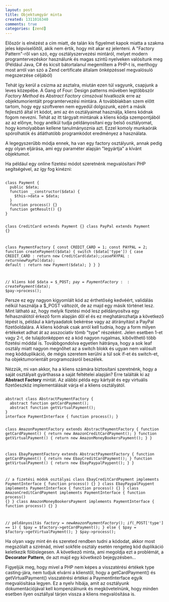 ```yaml
---
layout: post
title: Objektumgyár minta
created: 1311016340
comments: true
categories: [zend]
---
```

Először is elnézést a cím miatt, de talán kis figyelmet kapok miatta a szakma jeles képviselőitől, akik nem értik, hogy mit akar ez jelenteni. A "Factory Pattern"-ről van szó, egy osztályszervezési mintáról, melyet modern programtervezéskor használunk és magas szintű nyelveken valósítunk meg (Például Java, C# és kicsit bátortalanul megemlítem a PHP-t is, merthogy most arról van szó a Zend certificate általam önképzéssel megvalósuló megszerzése céljából)

Tehát így kerül a csizma az asztalra, miután ezen túl vagyunk, csapjunk a leves közepébe. A Gang of Four: Design patterns művében legtöbbször <em>Factory Method</em> és <em>Abstract Factory</em> címszóval hivatkozik erre az objektumorientált programtervezési mintára. A továbbiakban szem előtt tartom, hogy egy szoftveren nem egyedül dolgozunk, ezért a másik fejlesztő által írt kódot, ami az én osztályaimat használja, kliens kódnak fogom nevezni. Tehát az itt tárgyalt mintának a kliens kódja szempontjából az az előnye, hogy anélkül tudja példányosítani egy belső osztályomat, hogy komolyabban kellene tanulmányoznia azt. Ezzel komoly munkaórák spórolhatók és átláthatóbb programkódot eredményez a használata.

A legegyszerűbb módja ennek, ha van egy factory osztályunk, annak pedig egy olyan eljárása, ami egy paraméter alapján "legyártja" a kívánt objektumot.

Ha például egy online fizetési módot szeretnénk megvalósítani PHP segítségével, az így fog kinézni:

<code class="php">
class Payment {
  public $data;
  function __constructor($data) {
    $this->data = $data;
  }
  function process() {}
  function getResult() {}
}

class CreditCard extends Payment {}
class PayPal extends Payment {}

class PaymentFactory {
  const CREDIT_CARD = 1;
  const PAYPAL = 2;
  function createPayment($data) {
      switch ($data['type']) {
      case CREDIT_CARD : 
        return new CreditCard($data);;
      case PAYPAL :
        return new PayPal($data);
      default :
        return new Payment($data);
      }
  }
}

// kliens kód
$data = $_POST;
$pay = PaymentFactory::createPayment($data);
$pay->process();
</code>

Persze ez egy nagyon kigyomlált kód az érthetőség kedvéért, validálás nélkül használja a $_POST változót, de az majd egy másik történet lesz. Mint látható az, hogy melyik fizetési mód lesz példányosítva egy felhasználótól érkező form alapján dől el és ez meghatározhatja a következő lépést is, például a kártyaadatok bekérése vagy az átirányítást a PayPal fizetőoldalára. A kliens kódnak csak arról kell tudnia, hogy a form milyen értékeket adhat át az asszociatív tömb "type" részeként. Jelen esetben 1-et vagy 2-t, de tulajdonképpen ez a kód nagyon rugalmas, kibővíthető több fizetési móddal is. Továbbgondolva egyetlen hátránya, hogy a sok leaf osztály miatt nagyon megnőhet az a switch blokk és ugyan nem valósult meg kódduplikáció, de mégis szeretem kerülni a túl sok if-et és switch-et, ha objektumorientált programozásról beszélek.

Nézzük, mi van akkor, ha a kliens számára biztosítani szeretnénk, hogy a saját osztályait gyárthassa a saját feltételei alapján? Erre találták ki az <strong>Abstract Factory</strong> mintát. Az alábbi példa egy kártyát és egy virtuális fizetőeszköz implementálását várja el a kliens osztályától.

<code class="php">
abstract class AbstractPaymentFactory {
  abstract function getCardPayment();
  abstract function getVirtualPayment();
}
interface PaymentInterface { function process(); }

class AmazonPaymentFactory extends AbstractPaymentFactory {
  function getCardPayment() {
    return new AmazonCreditCardPayment();
  }
  function getVirtualPayment() {
    return new AmazonMoneyBookersPayment();
  }
}

class EbayPaymentFactory extends AbstractPaymentFactory {
  function getCardPayment() {
    return new EbayCreditCardPayment();
  }
  function getVirtualPayment() {
    return new EbayPaypalPaypent();
  }
}

// a fizetési módok osztályai
class EbayCreditCardPayment implements PaymentInterface { function process() {} }
class EbayPaypalPaypent implements PaymentInterface { function process() {} }
class AmazonCreditCardPayment implements PaymentInterface { function process() {} }
class AmazonMoneyBookersPayment implements PaymentInterface { function process() {} }

// példányosítás
$factory = new AmazonPaymentFactory();
if($_POST['type'] == 1) {
  $pay = $factory->getCardPayment();
} else {
  $pay = $factory->getVirtualPayment();
}
$pay->process();
</code>

Ha olyan vagy mint én és szereted rendben tudni a kódodat, akkor most megszólalt a szirénád, mivel sokféle osztály esetén rengeteg kód duplikáció keletkezik fölöslegesen. A következő minta, ami megoldja ezt a problémát, a <strong>Decorator Pattern</strong>, de azt majd egy következő bejegyzésben...

Figyeljük meg, hogy mivel a PHP nem képes a visszatérési értékek type casting-jára, nem tudjuk elvárni a klienstől, hogy a getCardPayment() és getVirtualPayment() visszatérési értékei a PaymentInterface egyik megvalósítása legyen. Ez a nyelv hibája, amit az osztályunk dokumentációjával kell kompenzálnunk és megkövetelnünk, hogy minden esetben ilyen osztállyal tárjen vissza a kliens megvalósítása is.
